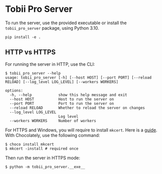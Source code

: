 # Tobii Pro Server

To run the server, use the provided executable or install the ``tobii_pro_server`` package, using Python 3.10.

```term
pip install -e .
```

## HTTP vs HTTPS

For running the server in HTTP, use the CLI:

```term
$ tobii_pro_server --help
usage: tobii_pro_server [-h] [--host HOST] [--port PORT] [--reload RELOAD] [--log_level LOG_LEVEL] [--workers WORKERS]

options:
  -h, --help            show this help message and exit
  --host HOST           Host to run the server on
  --port PORT           Port to run the server on
  --reload RELOAD       Whether to reload the server on changes
  --log_level LOG_LEVEL
                        Log level
  --workers WORKERS     Number of workers
```

For HTTPS and Windows, you will require to install ``mkcert``. Here is a [guide](https://dev.to/rajshirolkar/fastapi-over-https-for-development-on-windows-2p7d). With Chocolately, use the following command:

```
$ choco install mkcert
$ mkcert -install # required once
```

Then run the server in HTTPS mode:

```
$ python -m tobii_pro_server.__exe__
```